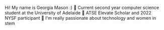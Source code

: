 Hi! My name is Georgia Mason :)
📗 Current second year computer science student at the University of Adelaide
🤍 ATSE Elevate Scholar and 2022 NYSF participant
💫 I'm really passionate about technology and women in stem 
